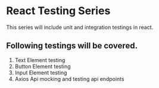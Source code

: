 # React Testing Series

This series will include unit and integration testings in react.

## Following testings will be covered.

1. Text Element testing
2. Button Element testing
3. Input Element testing
4. Axios Api mocking and testing api endpoints
